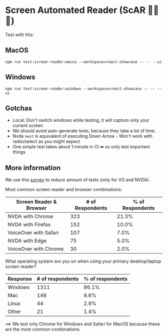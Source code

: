 # Screen Automated Reader (ScAR 🦁🔥💀)

Test with this:

## MacOS

```shell
npm run test:screen-reader:macos --workspace=react-showcase -- -- --ui
```

## Windows

```shell
npm run test:screen-reader:windows --workspace=react-showcase -- -- --ui
```

## Gotchas

-   Local: Don't switch windows while testing, it will capture only your current screen
-   We should avoid auto-generate tests, because they take a lot of time.
-   Nvda `next` is equivalent of executing Down Arrow - Won't work with radio/select as you might expect
-   One simple test takes about 1 minute in CI ⬅ so only test important things

## More information

We use this [survey](https://webaim.org/projects/screenreadersurvey10/) to reduce amount of tests (only for VO and NVDA).

Most common screen reader and browser combinations:

| Screen Reader & Browser | # of Respondents | % of Respondents |
| ----------------------- | ---------------- | ---------------- |
| NVDA with Chrome        | 323              | 21.3%            |
| NVDA with Firefox       | 152              | 10.0%            |
| VoiceOver with Safari   | 107              | 7.0%             |
| NVDA with Edge          | 75               | 5.0%             |
| VoiceOver with Chrome   | 30               | 2.0%             |

What operating system are you on when using your primary desktop/laptop screen reader?

| Response | # of respondents | % of respondents |
| -------- | ---------------- | ---------------- |
| Windows  | 1311             | 86.1%            |
| Mac      | 146              | 9.6%             |
| Linux    | 44               | 2.9%             |
| Other    | 21               | 1.4%             |

==> We test only Chrome for Windows and Safari for MacOS because these are the most common combinations.
